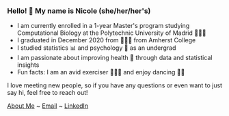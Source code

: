 ### Hello! 👋 My name is Nicole (she/her/her's)

- I am currently enrolled in a 1-year Master's program studying Computational Biology at the Polytechnic University of Madrid 👩🏼‍💻
- I graduated in December 2020 from 👩🏼‍🎓 from Amherst College
- I studied statistics 📊 and psychology 🧠 as an undergrad
- I am passionate about improving health 🏥 through data and statistical insights 
- Fun facts: I am an avid exerciser 🏃🏼‍♀️ and enjoy dancing 💃🏼

I love meeting new people, so if you have any questions or even want to just say hi, feel free to reach out! 

[About Me](https://nfrontero20.github.io/) ~ [Email](https://mail.google.com/mail/u/0/?fs=1&tf=cm&source=mailto&to=nicolefrontero@gmail.com) ~ [LinkedIn](https://www.linkedin.com/in/nicolefrontero/) 



